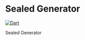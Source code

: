 # Sealed Generator

[![Dart](https://github.com/6thsolution/dart_sealed/actions/workflows/dart.yml/badge.svg)](https://github.com/6thsolution/dart_sealed/actions/workflows/dart.yml)

Sealed Generator
